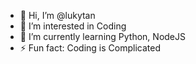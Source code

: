 - 👋 Hi, I’m @lukytan
- 👀 I’m interested in Coding
- 🌱 I’m currently learning Python, NodeJS
- ⚡ Fun fact: Coding is Complicated
